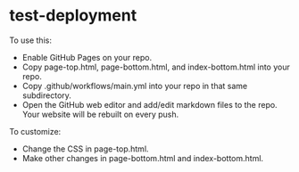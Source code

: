 # test-deployment

To use this:

- Enable GitHub Pages on your repo.
- Copy page-top.html, page-bottom.html, and index-bottom.html into your repo.
- Copy .github/workflows/main.yml into your repo in that same subdirectory.
- Open the GitHub web editor and add/edit markdown files to the repo. Your website will be rebuilt on every push.

To customize:

- Change the CSS in page-top.html.
- Make other changes in page-bottom.html and index-bottom.html.
